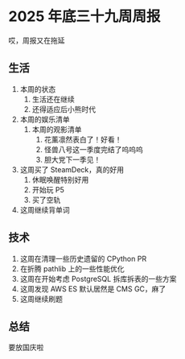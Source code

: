 # 2025 年底三十九周周报

哎，周报又在拖延

## 生活

1. 本周的状态
    1. 生活还在继续
    2. 还得适应后小熊时代
2. 本周的娱乐清单
    1. 本周的观影清单
        1. 花薰凛然表白了！好看！
        2. 怪兽八号这一季度完结了呜呜呜
        3. 胆大党下一季见！
3. 这周买了 SteamDeck，真的好用
    1. 休眠唤醒特别好用
    2. 开始玩 P5
    3. 买了空轨
4. 这周继续背单词

## 技术

1. 这周在清理一些历史遗留的 CPython PR
2. 在折腾 pathlib 上的一些性能优化
3. 这周在开始考虑 PostgreSQL 拆库拆表的一些方案
4. 这周发现 AWS ES 默认居然是 CMS GC，麻了
5. 这周继续刷题

## 总结

要放国庆啦

